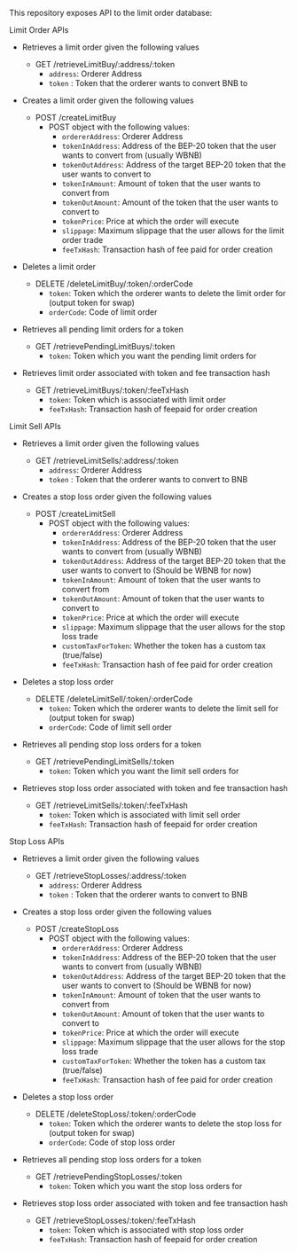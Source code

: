 This repository exposes API to the limit order database:

Limit Order APIs
- Retrieves a limit order given the following values
    - GET /retrieveLimitBuy/:address/:token
        - `address`: Orderer Address
        - `token` : Token that the orderer wants to convert BNB to
- Creates a limit order given the following values
    - POST /createLimitBuy
        - POST object with the following values:
            - `ordererAddress`: Orderer Address
            - `tokenInAddress`: Address of the BEP-20 token that the user wants to convert from (usually WBNB)
            - `tokenOutAddress`: Address of the target BEP-20 token that the user wants to convert to
            - `tokenInAmount`: Amount of token that the user wants to convert from
            - `tokenOutAmount`: Amount of the token that the user wants to convert to
            - `tokenPrice`: Price at which the order will execute
            - `slippage`: Maximum slippage that the user allows for the limit order trade
            - `feeTxHash`: Transaction hash of fee paid for order creation
- Deletes a limit order
    - DELETE /deleteLimitBuy/:token/:orderCode
        - `token`: Token which the orderer wants to delete the limit order for (output token for swap)
        - `orderCode`: Code of limit order

- Retrieves all pending limit orders for a token
    - GET /retrievePendingLimitBuys/:token
        - `token`: Token which you want the pending limit orders for

- Retrieves limit order associated with token and fee transaction hash
    - GET /retrieveLimitBuys/:token/:feeTxHash
        - `token`: Token which is associated with limit order
        - `feeTxHash`: Transaction hash of feepaid for order creation

Limit Sell APIs
- Retrieves a limit order given the following values
    - GET /retrieveLimitSells/:address/:token
        - `address`: Orderer Address
        - `token` : Token that the orderer wants to convert to BNB
    
- Creates a stop loss order given the following values
    - POST /createLimitSell
        - POST object with the following values:
            - `ordererAddress`: Orderer Address
            - `tokenInAddress`: Address of the BEP-20 token that the user wants to convert from (usually WBNB)
            - `tokenOutAddress`: Address of the target BEP-20 token that the user wants to convert to (Should be WBNB for now)
            - `tokenInAmount`: Amount of token that the user wants to convert from
            - `tokenOutAmount`: Amount of token that the user wants to convert to
            - `tokenPrice`: Price at which the order will execute
            - `slippage`: Maximum slippage that the user allows for the stop loss trade
            - `customTaxForToken`: Whether the token has a custom tax (true/false)
            - `feeTxHash`: Transaction hash of fee paid for order creation
        
- Deletes a stop loss order
    - DELETE /deleteLimitSell/:token/:orderCode
        - `token`: Token which the orderer wants to delete the limit sell for (output token for swap)
        - `orderCode`: Code of limit sell order

- Retrieves all pending stop loss orders for a token
    - GET /retrievePendingLimitSells/:token
        - `token`: Token which you want the limit sell orders for

- Retrieves stop loss order associated with token and fee transaction hash
    - GET /retrieveLimitSells/:token/:feeTxHash
        - `token`: Token which is associated with limit sell order
        - `feeTxHash`: Transaction hash of feepaid for order creation

Stop Loss APIs
- Retrieves a limit order given the following values
    - GET /retrieveStopLosses/:address/:token
        - `address`: Orderer Address
        - `token` : Token that the orderer wants to convert to BNB
    
- Creates a stop loss order given the following values
    - POST /createStopLoss
        - POST object with the following values:
            - `ordererAddress`: Orderer Address
            - `tokenInAddress`: Address of the BEP-20 token that the user wants to convert from (usually WBNB)
            - `tokenOutAddress`: Address of the target BEP-20 token that the user wants to convert to (Should be WBNB for now)
            - `tokenInAmount`: Amount of token that the user wants to convert from
            - `tokenOutAmount`: Amount of token that the user wants to convert to
            - `tokenPrice`: Price at which the order will execute
            - `slippage`: Maximum slippage that the user allows for the stop loss trade
            - `customTaxForToken`: Whether the token has a custom tax (true/false)
            - `feeTxHash`: Transaction hash of fee paid for order creation
        
- Deletes a stop loss order
    - DELETE /deleteStopLoss/:token/:orderCode
        - `token`: Token which the orderer wants to delete the stop loss for (output token for swap)
        - `orderCode`: Code of stop loss order

- Retrieves all pending stop loss orders for a token
    - GET /retrievePendingStopLosses/:token
        - `token`: Token which you want the stop loss orders for

- Retrieves stop loss order associated with token and fee transaction hash
    - GET /retrieveStopLosses/:token/:feeTxHash
        - `token`: Token which is associated with stop loss order
        - `feeTxHash`: Transaction hash of feepaid for order creation
